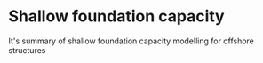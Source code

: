 # Shallow foundation capacity
It's summary of shallow foundation capacity modelling for offshore structures
